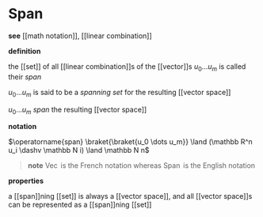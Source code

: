 # Span

**see** [[math notation]], [[linear combination]]

**definition**

the [[set]] of all [[linear combination]]s of the [[vector]]s $u_0 \dots u_m$ is called their _span_

$u_0 \dots u_m$ is said to be a _spanning set_ for the resulting [[vector space]]

$u_0 \dots u_m$ _span_ the resulting [[vector space]]

**notation**

$\operatorname{span} \braket{\braket{u_0 \dots u_m}} \land (\mathbb R^n u_i \dashv \mathbb N i) \land \mathbb N n$

> **note** $\operatorname{Vec}$ is the French notation whereas $\operatorname{Span}$ is the English notation

**properties**

a [[span]]ning [[set]] is always a [[vector space]], and all [[vector space]]s can be represented as a [[span]]ning [[set]]
